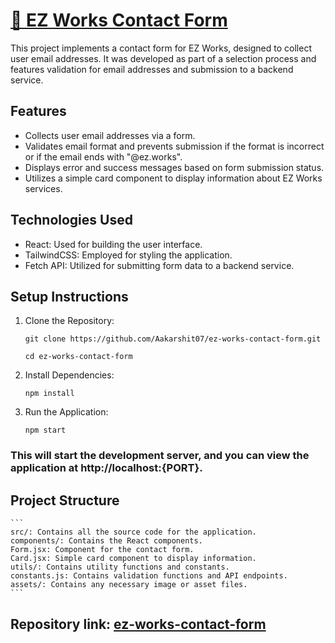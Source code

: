 # [🚀 EZ Works Contact Form](https://ez-works-contact-form.vercel.app/)
This project implements a contact form for EZ Works, designed to collect user email addresses. It was developed as part of a selection process and features validation for email addresses and submission to a backend service.

## Features
- Collects user email addresses via a form.
- Validates email format and prevents submission if the format is incorrect or if the email ends with "@ez.works".
- Displays error and success messages based on form submission status.
- Utilizes a simple card component to display information about EZ Works services.

## Technologies Used
- React: Used for building the user interface.
- TailwindCSS: Employed for styling the application.
- Fetch API: Utilized for submitting form data to a backend service.

## Setup Instructions

1. Clone the Repository:

    ```
    git clone https://github.com/Aakarshit07/ez-works-contact-form.git
    
    cd ez-works-contact-form
    ```
2. Install Dependencies:
    ```
    npm install 
    ```
3. Run the Application:
    ```
    npm start
    ```

### This will start the development server, and you can view the application at http://localhost:{PORT}.

## Project Structure
    ```
    src/: Contains all the source code for the application.
    components/: Contains the React components.
    Form.jsx: Component for the contact form.
    Card.jsx: Simple card component to display information.
    utils/: Contains utility functions and constants.
    constants.js: Contains validation functions and API endpoints.
    assets/: Contains any necessary image or asset files.
    ```

## Repository link: [ez-works-contact-form]()

